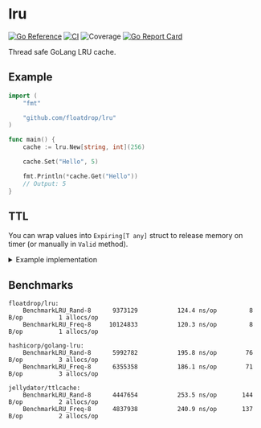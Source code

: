 # lru
[![Go Reference](https://pkg.go.dev/badge/github.com/floatdrop/lru.svg)](https://pkg.go.dev/github.com/floatdrop/lru)
[![CI](https://github.com/floatdrop/lru/actions/workflows/ci.yml/badge.svg)](https://github.com/floatdrop/lru/actions/workflows/ci.yml)
![Coverage](https://img.shields.io/badge/Coverage-100.0%25-brightgreen)
[![Go Report Card](https://goreportcard.com/badge/github.com/floatdrop/lru)](https://goreportcard.com/report/github.com/floatdrop/lru)

Thread safe GoLang LRU cache.

## Example

```go
import (
	"fmt"

	"github.com/floatdrop/lru"
)

func main() {
	cache := lru.New[string, int](256)

	cache.Set("Hello", 5)

	fmt.Println(*cache.Get("Hello"))
	// Output: 5
}
```

## TTL

You can wrap values into `Expiring[T any]` struct to release memory on timer (or manually in `Valid` method).

<details>
    <summary>Example implementation</summary>

```go
import (
    "fmt"
    "time"

    "github.com/floatdrop/lru"
)

type Expiring[T any] struct {
    value *T
}

func (E *Expiring[T]) Valid() *T {
    if E == nil {
        return nil
    }

    return E.value
}

func WithTTL[T any](value T, ttl time.Duration) Expiring[T] {
    e := Expiring[T]{
        value: &value,
    }

    time.AfterFunc(ttl, func() {
        e.value = nil // Release memory
    })

    return e
}

func main() {
    l := lru.New[string, Expiring[string]](256)

    l.Set("Hello", WithTTL("Bye", time.Hour))

    if e := l.Get("Hello").Valid(); e != nil {
        fmt.Println(*e)
    }
}
```

**Note:** Althou this short implementation frees memory after ttl duration, it will not erase entry for key in cache. It can be a problem, if you do not check nillnes after getting element from cache and call `Set` afterwards.
</details>

## Benchmarks

```
floatdrop/lru:
    BenchmarkLRU_Rand-8   	 9373129	       124.4 ns/op	       8 B/op	       1 allocs/op
    BenchmarkLRU_Freq-8   	10124833	       120.3 ns/op	       8 B/op	       1 allocs/op

hashicorp/golang-lru:
    BenchmarkLRU_Rand-8   	 5992782	       195.8 ns/op	      76 B/op	       3 allocs/op
    BenchmarkLRU_Freq-8   	 6355358	       186.1 ns/op	      71 B/op	       3 allocs/op

jellydator/ttlcache:
    BenchmarkLRU_Rand-8   	 4447654	       253.5 ns/op	     144 B/op	       2 allocs/op
    BenchmarkLRU_Freq-8   	 4837938	       240.9 ns/op	     137 B/op	       2 allocs/op
```

